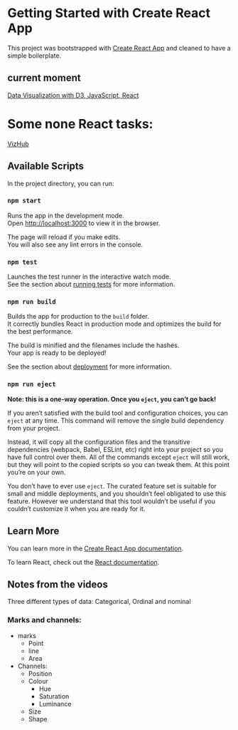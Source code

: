 # Getting Started with Create React App

This project was bootstrapped with [Create React App](https://github.com/facebook/create-react-app) and cleaned to have a simple boilerplate.

## current moment

[Data Visualization with D3, JavaScript, React](https://youtu.be/2LhoCfjm8R4?t=16827)

# Some none React tasks:

[VizHub](https://vizhub.com/anibalmgr/19dc66a5ecf745fca04c93c73d13ab4f?edit=files&file=viz.js)

## Available Scripts

In the project directory, you can run:

### `npm start`

Runs the app in the development mode.\
Open [http://localhost:3000](http://localhost:3000) to view it in the browser.

The page will reload if you make edits.\
You will also see any lint errors in the console.

### `npm test`

Launches the test runner in the interactive watch mode.\
See the section about [running tests](https://facebook.github.io/create-react-app/docs/running-tests) for more information.

### `npm run build`

Builds the app for production to the `build` folder.\
It correctly bundles React in production mode and optimizes the build for the best performance.

The build is minified and the filenames include the hashes.\
Your app is ready to be deployed!

See the section about [deployment](https://facebook.github.io/create-react-app/docs/deployment) for more information.

### `npm run eject`

**Note: this is a one-way operation. Once you `eject`, you can’t go back!**

If you aren’t satisfied with the build tool and configuration choices, you can `eject` at any time. This command will remove the single build dependency from your project.

Instead, it will copy all the configuration files and the transitive dependencies (webpack, Babel, ESLint, etc) right into your project so you have full control over them. All of the commands except `eject` will still work, but they will point to the copied scripts so you can tweak them. At this point you’re on your own.

You don’t have to ever use `eject`. The curated feature set is suitable for small and middle deployments, and you shouldn’t feel obligated to use this feature. However we understand that this tool wouldn’t be useful if you couldn’t customize it when you are ready for it.

## Learn More

You can learn more in the [Create React App documentation](https://facebook.github.io/create-react-app/docs/getting-started).

To learn React, check out the [React documentation](https://reactjs.org/).

## Notes from the videos

Three different types of data: Categorical, Ordinal and nominal

### Marks and channels:

- marks
  - Point
  - line
  - Area
- Channels:
  - Position
  - Colour
    - Hue
    - Saturation
    - Luminance
  - Size
  - Shape
